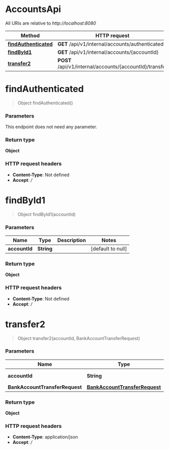 # AccountsApi

All URIs are relative to *http://localhost:8080*

| Method                                                    | HTTP request                                            | Description |
|-----------------------------------------------------------|---------------------------------------------------------|-------------|
| [**findAuthenticated**](AccountsApi.md#findAuthenticated) | **GET** /api/v1/internal/accounts/authenticated         |             |
| [**findById1**](AccountsApi.md#findById1)                 | **GET** /api/v1/internal/accounts/{accountId}           |             |
| [**transfer2**](AccountsApi.md#transfer2)                 | **POST** /api/v1/internal/accounts/{accountId}/transfer |             |

<a name="findAuthenticated"></a>

# **findAuthenticated**

> Object findAuthenticated()

### Parameters

This endpoint does not need any parameter.

### Return type

**Object**

### HTTP request headers

- **Content-Type**: Not defined
- **Accept**: */*

<a name="findById1"></a>

# **findById1**

> Object findById1(accountId)

### Parameters

| Name          | Type       | Description | Notes             |
|---------------|------------|-------------|-------------------|
| **accountId** | **String** |             | [default to null] |

### Return type

**Object**

### HTTP request headers

- **Content-Type**: Not defined
- **Accept**: */*

<a name="transfer2"></a>

# **transfer2**

> Object transfer2(accountId, BankAccountTransferRequest)

### Parameters

| Name                           | Type                                                                      | Description | Notes             |
|--------------------------------|---------------------------------------------------------------------------|-------------|-------------------|
| **accountId**                  | **String**                                                                |             | [default to null] |
| **BankAccountTransferRequest** | [**BankAccountTransferRequest**](../Models/BankAccountTransferRequest.md) |             |                   |

### Return type

**Object**

### HTTP request headers

- **Content-Type**: application/json
- **Accept**: */*

